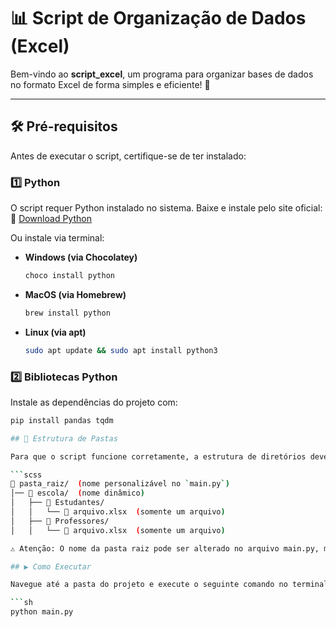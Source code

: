 # 📊 Script de Organização de Dados (Excel)

Bem-vindo ao **script_excel**, um programa para organizar bases de dados no formato Excel de forma simples e eficiente! 🚀  

---

## 🛠️ Pré-requisitos

Antes de executar o script, certifique-se de ter instalado:

### 1️⃣ Python  
O script requer Python instalado no sistema. Baixe e instale pelo site oficial:  
🔗 [Download Python](https://www.python.org/downloads/)  

Ou instale via terminal:  

- **Windows (via Chocolatey)**  
  ```sh
  choco install python

- **MacOS (via Homebrew)**
  ```sh
  brew install python

- **Linux (via apt)**
  ```sh
  sudo apt update && sudo apt install python3

### 2️⃣ Bibliotecas Python

Instale as dependências do projeto com:
  ```sh
  pip install pandas tqdm

## 📂 Estrutura de Pastas

Para que o script funcione corretamente, a estrutura de diretórios deve ser a seguinte:

  ```scss
  📁 pasta_raiz/  (nome personalizável no `main.py`)
  │── 📁 escola/  (nome dinâmico)
  │   ├── 📁 Estudantes/
  │   │   └── 📄 arquivo.xlsx  (somente um arquivo)
  │   ├── 📁 Professores/
  │   │   └── 📄 arquivo.xlsx  (somente um arquivo)

⚠️ Atenção: O nome da pasta raiz pode ser alterado no arquivo main.py, mas a estrutura interna deve ser mantida.

## ▶️ Como Executar

Navegue até a pasta do projeto e execute o seguinte comando no terminal:

  ```sh
  python main.py



